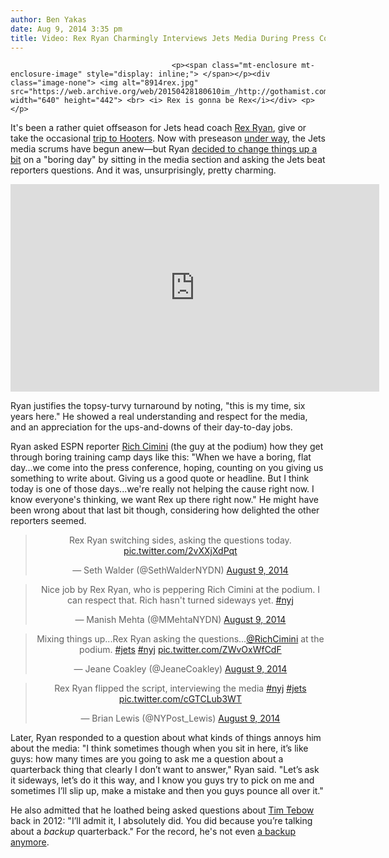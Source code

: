 ```yaml
---
author: Ben Yakas
date: Aug 9, 2014 3:35 pm
title: Video: Rex Ryan Charmingly Interviews Jets Media During Press Conference
---
```


	
										<p><span class="mt-enclosure mt-enclosure-image" style="display: inline;"> </span></p><div class="image-none"> <img alt="8914rex.jpg" src="https://web.archive.org/web/20150428180610im_/http://gothamist.com/attachments/byakas/8914rex.jpg" width="640" height="442"> <br> <i> Rex is gonna be Rex</i></div> <p></p>

<p>It&apos;s been a rather quiet offseason for Jets head coach <a href="https://web.archive.org/web/20150428180610/http://gothamist.com/tags/rexryan">Rex Ryan</a>, give or take the occasional <a href="https://web.archive.org/web/20150428180610/http://gothamist.com/2014/02/21/photo_of_course_rex_ryan_loves_hang.php">trip to Hooters</a>. Now with preseason <a href="https://web.archive.org/web/20150428180610/http://sports-kings.com/nysportskings/rex-ryan-geno-smith-first-michael-vick/">under way</a>, the Jets media scrums have begun anew&#x2014;but Ryan <a href="https://web.archive.org/web/20150428180610/http://www.nydailynews.com/blogs/jets/video-ny-jets-coach-rex-ryan-turns-tables-plays-reporter-press-conference-blog-entry-1.1897925">decided to change things up a bit</a> on a &quot;boring day&quot; by sitting in the media section and asking the Jets beat reporters questions. And it was, unsurprisingly, pretty charming. </p>

<center><iframe width="590" height="332" src="https://web.archive.org/web/20150428180610if_/http://launch.newsinc.com/?type=VideoPlayer/Single&amp;widgetId=1&amp;trackingGroup=69016&amp;siteSection=nydailynews-blogs&amp;videoId=26499353" frameborder="no" scrolling="no" noresize="" marginwidth="0" marginheight="0"></iframe></center>

<p>Ryan justifies the topsy-turvy turnaround by noting, &quot;this is my time, six years here.&quot; He showed a real understanding and respect for the media, and an appreciation for the ups-and-downs of their day-to-day jobs. </p>

<p>Ryan asked ESPN reporter <a href="https://web.archive.org/web/20150428180610/https://twitter.com/RichCimini">Rich Cimini</a> (the guy at the podium) how they get through boring training camp days like this: &quot;When we have a boring, flat day...we come into the press conference, hoping, counting on you giving us something to write about. Giving us a good quote or headline. But I think today is one of those days...we&apos;re really not helping the cause right now. I know everyone&apos;s thinking, we want Rex up there right now.&quot; He might have been wrong about that last bit though, considering how delighted the other reporters seemed.</p>

<center><blockquote class="twitter-tweet" lang="en"><p>Rex Ryan switching sides, asking the questions today. <a href="https://web.archive.org/web/20150428180610/http://t.co/2vXXjXdPqt">pic.twitter.com/2vXXjXdPqt</a></p>&#x2014; Seth Walder (@SethWalderNYDN) <a href="https://web.archive.org/web/20150428180610/https://twitter.com/SethWalderNYDN/statuses/498155350479355904">August 9, 2014</a></blockquote>
<script async src="//web.archive.org/web/20150428180610js_/http://platform.twitter.com/widgets.js" charset="utf-8"></script></center>

<center><blockquote class="twitter-tweet" lang="en"><p>Nice job by Rex Ryan, who is peppering Rich Cimini at the podium. I can respect that. Rich hasn&apos;t turned sideways yet. <a href="https://web.archive.org/web/20150428180610/https://twitter.com/hashtag/nyj?src=hash">#nyj</a></p>&#x2014; Manish Mehta (@MMehtaNYDN) <a href="https://web.archive.org/web/20150428180610/https://twitter.com/MMehtaNYDN/statuses/498155439625101313">August 9, 2014</a></blockquote>
<script async src="//web.archive.org/web/20150428180610js_/http://platform.twitter.com/widgets.js" charset="utf-8"></script></center>

<center><blockquote class="twitter-tweet" lang="en"><p>Mixing things up...Rex Ryan asking the questions...<a href="https://web.archive.org/web/20150428180610/https://twitter.com/RichCimini">@RichCimini</a> at the podium. <a href="https://web.archive.org/web/20150428180610/https://twitter.com/hashtag/jets?src=hash">#jets</a> <a href="https://web.archive.org/web/20150428180610/https://twitter.com/hashtag/nyj?src=hash">#nyj</a> <a href="https://web.archive.org/web/20150428180610/http://t.co/ZWvOxWfCdF">pic.twitter.com/ZWvOxWfCdF</a></p>&#x2014; Jeane Coakley (@JeaneCoakley) <a href="https://web.archive.org/web/20150428180610/https://twitter.com/JeaneCoakley/statuses/498154605436346368">August 9, 2014</a></blockquote>
<script async src="//web.archive.org/web/20150428180610js_/http://platform.twitter.com/widgets.js" charset="utf-8"></script></center>

<center><blockquote class="twitter-tweet" lang="en"><p>Rex Ryan flipped the script, interviewing the media <a href="https://web.archive.org/web/20150428180610/https://twitter.com/hashtag/nyj?src=hash">#nyj</a> <a href="https://web.archive.org/web/20150428180610/https://twitter.com/hashtag/jets?src=hash">#jets</a> <a href="https://web.archive.org/web/20150428180610/http://t.co/cGTCLub3WT">pic.twitter.com/cGTCLub3WT</a></p>&#x2014; Brian Lewis (@NYPost_Lewis) <a href="https://web.archive.org/web/20150428180610/https://twitter.com/NYPost_Lewis/statuses/498154053935697920">August 9, 2014</a></blockquote>
<script async src="//web.archive.org/web/20150428180610js_/http://platform.twitter.com/widgets.js" charset="utf-8"></script></center>

<p>Later, Ryan responded to a question about what kinds of things annoys him about the media: &quot;I think sometimes though when you sit in here, it&#x2019;s like guys: how many times are you going to ask me a question about a quarterback thing that clearly I don&#x2019;t want to answer,&quot; Ryan said. &quot;Let&#x2019;s ask it sideways, let&#x2019;s do it this way, and I know you guys try to pick on me and sometimes I&#x2019;ll slip up, make a mistake and then you guys pounce all over it.&quot;</p>

<p>He also admitted that he loathed being asked questions about <a href="https://web.archive.org/web/20150428180610/http://gothamist.com/tags/timtebow">Tim Tebow</a> back in 2012: &quot;I&#x2019;ll admit it, I absolutely did. You did because you&#x2019;re talking about a <em>backup</em> quarterback.&quot; For the record, he&apos;s not even <a href="https://web.archive.org/web/20150428180610/http://www.foxbusiness.com/markets/2014/08/07/tim-tebow-embracing-new-broadcasting-job-while-waiting-on-another-chance-to/">a backup anymore</a>.</p>					
										
									
				